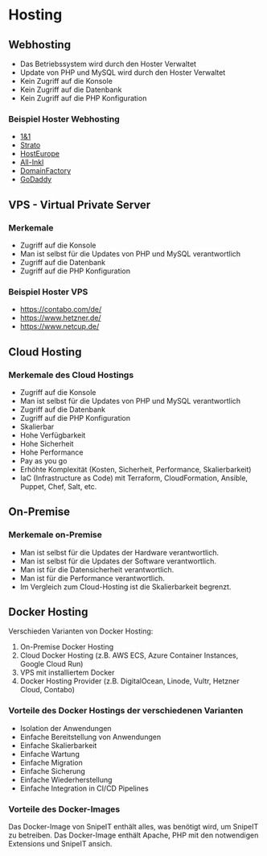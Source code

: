 
# Hosting

## Webhosting

- Das Betriebssystem wird durch den Hoster Verwaltet
- Update von PHP und MySQL wird durch den Hoster Verwaltet
- Kein Zugriff auf die Konsole
- Kein Zugriff auf die Datenbank
- Kein Zugriff auf die PHP Konfiguration

### Beispiel Hoster Webhosting

- [1&1](https://www.1und1.de/)
- [Strato](https://www.strato.de/)
- [HostEurope](https://www.hosteurope.de/)
- [All-Inkl](https://all-inkl.com/)
- [DomainFactory](https://www.df.eu/)
- [GoDaddy](https://de.godaddy.com/)

## VPS - Virtual Private Server

### Merkemale

- Zugriff auf die Konsole
- Man ist selbst für die Updates von PHP und MySQL verantwortlich
- Zugriff auf die Datenbank
- Zugriff auf die PHP Konfiguration

### Beispiel Hoster VPS

- <https://contabo.com/de/>
- <https://www.hetzner.de/>
- <https://www.netcup.de/>

## Cloud Hosting

### Merkemale des Cloud Hostings

- Zugriff auf die Konsole
- Man ist selbst für die Updates von PHP und MySQL verantwortlich
- Zugriff auf die Datenbank
- Zugriff auf die PHP Konfiguration
- Skalierbar
- Hohe Verfügbarkeit
- Hohe Sicherheit
- Hohe Performance
- Pay as you go
- Erhöhte Komplexität (Kosten, Sicherheit, Performance, Skalierbarkeit)
- IaC (Infrastructure as Code) mit Terraform, CloudFormation, Ansible, Puppet, Chef, Salt, etc.

## On-Premise

### Merkemale on-Premise

- Man ist selbst für die Updates der Hardware verantwortlich.
- Man ist selbst für die Updates der Software verantwortlich.
- Man ist für die Datensicherheit verantwortlich.
- Man ist für die Performance verantwortlich.
- Im Vergleich zum Cloud-Hosting ist die Skalierbarkeit begrenzt.

## Docker Hosting

Verschieden Varianten von Docker Hosting:

1. On-Premise Docker Hosting
2. Cloud Docker Hosting (z.B. AWS ECS, Azure Container Instances, Google Cloud Run)
3. VPS mit installiertem Docker
4. Docker Hosting Provider (z.B. DigitalOcean, Linode, Vultr, Hetzner Cloud, Contabo)

### Vorteile des Docker Hostings der verschiedenen Varianten

- Isolation der Anwendungen
- Einfache Bereitstellung von Anwendungen
- Einfache Skalierbarkeit
- Einfache Wartung
- Einfache Migration
- Einfache Sicherung
- Einfache Wiederherstellung
- Einfache Integration in CI/CD Pipelines

### Vorteile des Docker-Images

Das Docker-Image von SnipeIT enthält alles, was benötigt wird, um SnipeIT zu betreiben. Das Docker-Image enthält Apache, PHP mit den notwendigen Extensions und SnipeIT ansich.
